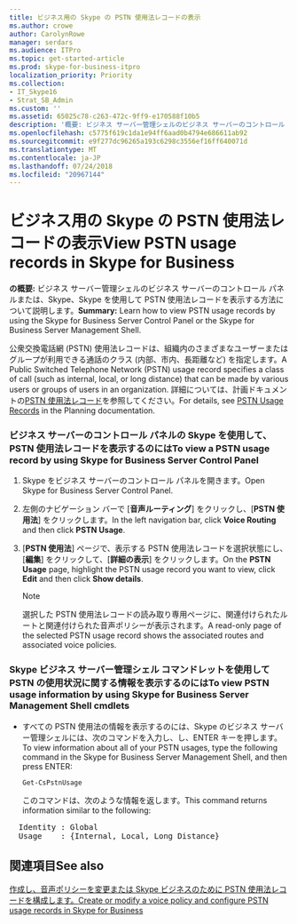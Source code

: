 ```yaml
---
title: ビジネス用の Skype の PSTN 使用法レコードの表示
ms.author: crowe
author: CarolynRowe
manager: serdars
ms.audience: ITPro
ms.topic: get-started-article
ms.prod: skype-for-business-itpro
localization_priority: Priority
ms.collection:
- IT_Skype16
- Strat_SB_Admin
ms.custom: ''
ms.assetid: 65025c78-c263-472c-9ff9-e170588f10b5
description: '概要: ビジネス サーバー管理シェルのビジネス サーバーのコントロール パネルまたは、Skype、Skype を使用して PSTN 使用法レコードを表示する方法を説明します。'
ms.openlocfilehash: c5775f619c1da1e94ff6aad0b4794e686611ab92
ms.sourcegitcommit: e9f277dc96265a193c6298c3556ef16ff640071d
ms.translationtype: MT
ms.contentlocale: ja-JP
ms.lasthandoff: 07/24/2018
ms.locfileid: "20967144"
---
```

# <a name="view-pstn-usage-records-in-skype-for-business"></a><span data-ttu-id="1d81e-103">ビジネス用の Skype の PSTN 使用法レコードの表示</span><span class="sxs-lookup"><span data-stu-id="1d81e-103">View PSTN usage records in Skype for Business</span></span>
 
<span data-ttu-id="1d81e-104">**の概要:** ビジネス サーバー管理シェルのビジネス サーバーのコントロール パネルまたは、Skype、Skype を使用して PSTN 使用法レコードを表示する方法について説明します。</span><span class="sxs-lookup"><span data-stu-id="1d81e-104">**Summary:** Learn how to view PSTN usage records by using the Skype for Business Server Control Panel or the Skype for Business Server Management Shell.</span></span>
  
<span data-ttu-id="1d81e-105">公衆交換電話網 (PSTN) 使用法レコードは、組織内のさまざまなユーザーまたはグループが利用できる通話のクラス (内部、市内、長距離など) を指定します。</span><span class="sxs-lookup"><span data-stu-id="1d81e-105">A Public Switched Telephone Network (PSTN) usage record specifies a class of call (such as internal, local, or long distance) that can be made by various users or groups of users in an organization.</span></span> <span data-ttu-id="1d81e-106">詳細については、計画ドキュメントの[PSTN 使用法レコード](http://technet.microsoft.com/library/b5f624aa-abe8-455b-a8e3-c228be230463.aspx)を参照してください。</span><span class="sxs-lookup"><span data-stu-id="1d81e-106">For details, see [PSTN Usage Records](http://technet.microsoft.com/library/b5f624aa-abe8-455b-a8e3-c228be230463.aspx) in the Planning documentation.</span></span>
  
### <a name="to-view-a-pstn-usage-record-by-using-skype-for-business-server-control-panel"></a><span data-ttu-id="1d81e-107">ビジネス サーバーのコントロール パネルの Skype を使用して、PSTN 使用法レコードを表示するのには</span><span class="sxs-lookup"><span data-stu-id="1d81e-107">To view a PSTN usage record by using Skype for Business Server Control Panel</span></span>

1. <span data-ttu-id="1d81e-108">Skype をビジネス サーバーのコントロール パネルを開きます。</span><span class="sxs-lookup"><span data-stu-id="1d81e-108">Open Skype for Business Server Control Panel.</span></span>
    
2. <span data-ttu-id="1d81e-109">左側のナビゲーション バーで [**音声ルーティング**] をクリックし、[**PSTN 使用法**] をクリックします。</span><span class="sxs-lookup"><span data-stu-id="1d81e-109">In the left navigation bar, click **Voice Routing** and then click **PSTN Usage**.</span></span>
    
3. <span data-ttu-id="1d81e-110">[**PSTN 使用法**] ページで、表示する PSTN 使用法レコードを選択状態にし、[**編集**] をクリックして、[**詳細の表示**] をクリックします。</span><span class="sxs-lookup"><span data-stu-id="1d81e-110">On the **PSTN Usage** page, highlight the PSTN usage record you want to view, click **Edit** and then click **Show details**.</span></span> 
    
    > [!NOTE]
    > <span data-ttu-id="1d81e-111">選択した PSTN 使用法レコードの読み取り専用ページに、関連付けられたルートと関連付けられた音声ポリシーが表示されます。</span><span class="sxs-lookup"><span data-stu-id="1d81e-111">A read-only page of the selected PSTN usage record shows the associated routes and associated voice policies.</span></span> 
  
### <a name="to-view-pstn-usage-information-by-using-skype-for-business-server-management-shell-cmdlets"></a><span data-ttu-id="1d81e-112">Skype ビジネス サーバー管理シェル コマンドレットを使用して PSTN の使用状況に関する情報を表示するのには</span><span class="sxs-lookup"><span data-stu-id="1d81e-112">To view PSTN usage information by using Skype for Business Server Management Shell cmdlets</span></span>

- <span data-ttu-id="1d81e-113">すべての PSTN 使用法の情報を表示するのには、Skype のビジネス サーバー管理シェルには、次のコマンドを入力し、し、ENTER キーを押します。</span><span class="sxs-lookup"><span data-stu-id="1d81e-113">To view information about all of your PSTN usages, type the following command in the Skype for Business Server Management Shell, and then press ENTER:</span></span>
    
  ```
  Get-CsPstnUsage
  ```

    <span data-ttu-id="1d81e-114">このコマンドは、次のような情報を返します。</span><span class="sxs-lookup"><span data-stu-id="1d81e-114">This command returns information similar to the following:</span></span>
    
<pre>
  Identity : Global
  Usage    : {Internal, Local, Long Distance}
</pre>

## <a name="see-also"></a><span data-ttu-id="1d81e-115">関連項目</span><span class="sxs-lookup"><span data-stu-id="1d81e-115">See also</span></span>

[<span data-ttu-id="1d81e-116">作成し、音声ポリシーを変更または Skype ビジネスのために PSTN 使用法レコードを構成します。</span><span class="sxs-lookup"><span data-stu-id="1d81e-116">Create or modify a voice policy and configure PSTN usage records in Skype for Business</span></span>](voice-policy-and-pstn-usage-records.md)

